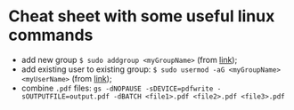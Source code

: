 # Cheat sheet with some useful linux commands
* add new group `$ sudo addgroup <myGroupName>`  (from [link](https://subscription.packtpub.com/book/networking-&-servers/9781785883064/1/ch01lvl1sec12/creating-a-group));
* add existing user to existing group: `$ sudo usermod -aG <myGroupName> <myUserName>` (from [link](https://www.howtogeek.com/50787/add-a-user-to-a-group-or-second-group-on-linux/));
* combine `.pdf` files: `gs -dNOPAUSE -sDEVICE=pdfwrite -sOUTPUTFILE=output.pdf -dBATCH <file1>.pdf <file2>.pdf <file3>.pdf`
